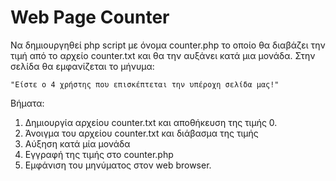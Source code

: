 # Web Page Counter 

Να δημιουργηθεί php script με όνομα counter.php το οποίο θα διαβάζει την τιμή από το αρχείο counter.txt και θα την αυξάνει κατά μια μονάδα. Στην σελίδα θα εμφανίζεται το μήνυμα:

```
"Είστε ο 4 χρήστης που επισκέπτεται την υπέροχη σελίδα μας!"
```
Βήματα:

1. Δημιουργία αρχείου counter.txt και αποθήκευση της τιμής 0.
2. Άνοιγμα του αρχείου counter.txt και διάβασμα της τιμής
3. Αύξηση κατά μία μονάδα
4. Εγγραφή της τιμής στο counter.php
5. Εμφάνιση του μηνύματος στον web browser.

<!--
<html>
<body>

<?php
$filename = "counter.txt";
$file = fopen($filename, "r");

if($file == FALSE)
{
    die ("Error opening the file");
}

$filesize = filesize( $filename );
$filetext = fread( $file, $filesize );

fclose($file);

$filename = "counter.txt";
$file = fopen($filename, "w");

if($file == FALSE)
{
    die ("Error opening the file");
}

fwrite( $file, $filetext+1);
fclose($file);

echo ("Έχουν πραγματοποιηθεί " . $filetext . " επισκέψεις");

?>

</body>
</html>

-->
